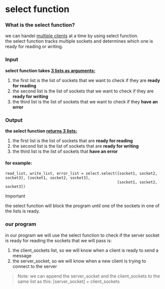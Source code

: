 # select function

### What is the select function?

we can handel <u>multiple clients</u> at a time by using select function.</br>
the select function tracks multiple sockets and determines which one is ready for reading or writing.</br>

### Input
**select function takes <u>3 lists as arguments:</u>**

1. the first list is the list of sockets that we want to check if they are **ready for reading**
2. the second list is the list of sockets that we want to check if they are **ready for writing**
3. the third list is the list of sockets that we want to check if they **have an error**

### Output
**the select function <u>returns 3 lists:</u>**

1. the first list is the list of sockets that are **ready for reading**
2. the second list is the list of sockets that are **ready for writing**
3. the third list is the list of sockets that **have an error**

#### for example:

```
read_list, write_list, error_list = select.select([socket1, socket2, socket3], [socket1, socket2, socket3],
                                                  [socket1, socket2, socket3])
```

> [!IMPORTANT]
> the select function will block the program until one of the sockets in one of the lists is ready.

### our program
in our program we will use the select function to check if the server socket is ready for reading
the sockets that we will pass is:

1. the client_sockets list, so we will know when a client is ready to send a message
2. the server_socket, so we will know when a new client is trying to connect to the server

> Note: we can append the server_socket and the client_sockets to the same list as this: [server_socket] +
> client_sockets
